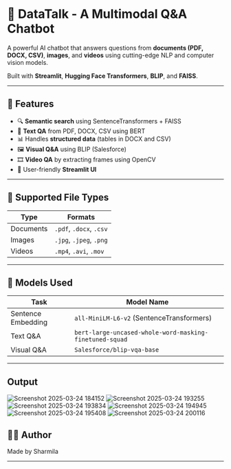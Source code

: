 # 🤖 DataTalk - A Multimodal Q&A Chatbot

A powerful AI chatbot that answers questions from **documents (PDF, DOCX, CSV)**, **images**, and **videos** using cutting-edge NLP and computer vision models.

Built with **Streamlit**, **Hugging Face Transformers**, **BLIP**, and **FAISS**.

---

## 📌 Features

- 🔍 **Semantic search** using SentenceTransformers + FAISS
- 📄 **Text QA** from PDF, DOCX, CSV using BERT
- 📊 Handles **structured data** (tables in DOCX and CSV)
- 🖼️ **Visual Q&A** using BLIP (Salesforce)
- 🎞️ **Video QA** by extracting frames using OpenCV
- 🧠 User-friendly **Streamlit UI**

---

## 📂 Supported File Types

| Type        | Formats                        |
|-------------|--------------------------------|
| Documents   | `.pdf`, `.docx`, `.csv`        |
| Images      | `.jpg`, `.jpeg`, `.png`        |
| Videos      | `.mp4`, `.avi`, `.mov`         |

---


## 🧠 Models Used

| Task                  | Model Name                                                |
|-----------------------|-----------------------------------------------------------|
| Sentence Embedding    | `all-MiniLM-L6-v2` (SentenceTransformers)                 |
| Text Q&A              | `bert-large-uncased-whole-word-masking-finetuned-squad`  |
| Visual Q&A            | `Salesforce/blip-vqa-base`                                |

---
## Output
![Screenshot 2025-03-24 184152](https://github.com/user-attachments/assets/1c092010-13ac-4ddf-a426-895a9bcfbea5)
![Screenshot 2025-03-24 193255](https://github.com/user-attachments/assets/718c0e18-5cb5-44c3-9298-01f9066d60ee)
![Screenshot 2025-03-24 193834](https://github.com/user-attachments/assets/b0b70db4-107a-4130-9bff-6f0db2ab5559)
![Screenshot 2025-03-24 194945](https://github.com/user-attachments/assets/f7061bdd-76f3-495b-be66-7c7041c9eb29)
![Screenshot 2025-03-24 195408](https://github.com/user-attachments/assets/674f6acb-c74d-47f9-ad01-012bb01778fd)
![Screenshot 2025-03-24 200116](https://github.com/user-attachments/assets/052d5c74-eb7e-4969-8f32-0e6fae3f5b6c)


## 👨‍💻 Author

Made by Sharmila

---

